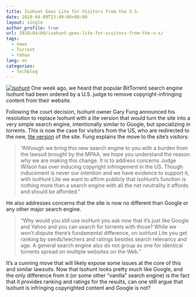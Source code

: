 ```yaml
---
title: Isohunt Goes Lite for Visitors From the U.S.
date: 2010-04-09T23:49:00+00:00
layout: single
author_profile: true
url: 2010/04/09/isohunt-goes-lite-for-visitors-from-the-u-s/
tags:
  - news
  - Torrent
  - Yahoo
lang: en
categories: 
  - techblog
---
```

[![isohunt](http://lh3.ggpht.com/_vaUVXcmC3OI/S7-2GP3j2FI/AAAAAAAAB5A/owg8LzVhfjc/isohunt_thumb%5B2%5D.jpg?imgmax=800 "isohunt")](http://lh3.ggpht.com/_vaUVXcmC3OI/S7-2ELODGNI/AAAAAAAAB48/fx1y7YSQU28/s1600-h/isohunt%5B4%5D.jpg) One week ago, we heard that popular BitTorrent search engine Isohunt had been ordered by a U.S. judge to remove copyright-infringing content from their website. 

Following the court decision, Isohunt owner Gary Fung announced his resolution to replace Isohunt with a lite version that would turn the site into a very simple search engine, intentionally similar to Google, but specializing in torrents. This is now the case for visitors from the US, who are redirected to the new, [lite version](http://isohunt.hk/lite/) of the site. Fung explains the move to the site’s visitors: 

> “Although we bring this new search engine to you with a burden from the lawsuit brought by the MPAA, we hope you understand the reason why we are making this change. It is to address concerns Judge Wilson has over inducing copyright infringement in the US. Though inducement is never our intention and we have evidence to support it, with isoHunt Lite we want to affirm publicly that isoHunt’s function is nothing more than a search engine with all the net neutrality it affords and should be afforded.”

He also addresses concerns that the site is now no different than Google or any other major search engine. 

> “Why would you still use isoHunt you ask now that it’s just like Google and Yahoo and you can search for torrents with those? While we won’t dispute there’s fundamental difference, on isoHunt Lite you get ranking by seeds/leechers and ratings besides search relevancy and age. A general search engine also do not group as one for identical torrents spread on multiple websites on the Web.”

It’s a cunning move that will likely expose some issues at the core of this and similar lawsuits. Now that Isohunt looks pretty much like Google, and the only difference from it (or some other “vanilla” search engine) is the fact that it provides ranking and ratings for the results, can one still argue that Isohunt is infringing copyrighted content and Google is not?